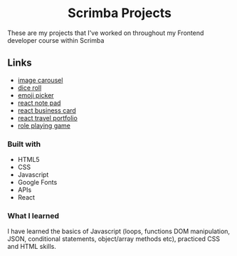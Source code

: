 <h1 align="center">Scrimba Projects</h1>

These are my projects that I've worked on throughout my Frontend developer course within Scrimba

## Links

- [image carousel](https://quanglyho.github.io/scrimba_projects/carousel-project/)
- [dice roll](https://quanglyho.github.io/scrimba_projects/dice-game/)
- [emoji picker](https://quanglyho.github.io/scrimba_projects/emoji-app/)
- [react note pad](https://quanglyho.github.io/react-note-pad/)
- [react business card](https://react-business-card-one.vercel.app/)
- [react travel portfolio](https://react-travel-portfolio.vercel.app/)
- [role playing game](https://quanglyho.github.io/scrimba_projects/rpg/)

### Built with

- HTML5
- CSS
- Javascript
- Google Fonts
- APIs
- React

### What I learned

I have learned the basics of Javascript (loops, functions DOM manipulation, JSON, conditional statements, object/array methods etc), practiced CSS and HTML skills.